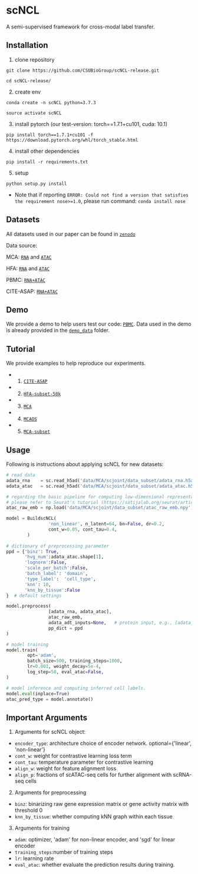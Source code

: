# scNCL
A semi-supervised framework for cross-modal label transfer. 

## Installation
1. clone repository

`git clone https://github.com/CSUBioGroup/scNCL-release.git`

`cd scNCL-release/`

2. create env

`conda create -n scNCL python=3.7.3`

`source activate scNCL`

3. install pytorch (our test-version: torch==1.7.1+cu101, cuda: 10.1)

`pip install torch==1.7.1+cu101 -f https://download.pytorch.org/whl/torch_stable.html`

4. install other dependencies

`pip install -r requirements.txt`

5. setup

`python setup.py install`

* Note that if reporting `ERROR: Could not find a version that satisfies the requirement nose>=1.0`, please run command:
`conda install nose`

## Datasets
All datasets used in our paper can be found in [`zenodo`](https://zenodo.org/record/8093359)

Data source:

MCA: [`RNA`](https://tabula-muris.ds.czbiohub.org/) and [`ATAC`](https://atlas.gs.washington.edu/mouse-atac/)

HFA: [`RNA`](https://www.ncbi.nlm.nih.gov/geo/query/acc.cgi?acc=GSE156793) and [`ATAC`](https://www.ncbi.nlm.nih.gov/geo/query/acc.cgi?acc=GSE149683)

PBMC: [`RNA+ATAC`](https://satijalab.org/seurat/articles/atacseq_integration_vignette.html)

CITE-ASAP: [`RNA+ATAC`](https://github.com/SydneyBioX/scJoint)

## Demo
We provide a demo to help users test our code: [`PBMC`](./Examples/PBMC-demo.ipynb). Data used in the demo is already provided in the [`demo_data`](./Examples/demo_data) folder. 

## Tutorial
We provide examples to help reproduce our experiments.
* 1. [`CITE-ASAP`](./Examples/CITE-ASAP.ipynb)
* 2. [`HFA-subset-50k`](./Examples/HFA-subset-50k.ipynb)
* 3. [`MCA`](./Examples/MCA.ipynb)
* 4. [`MCAOS`](./Examples/MCAOS.ipynb)
* 5. [`MCA-subset`](./Examples/MCAsubset.ipynb)

## Usage
Following is instructions about applying scNCL for new datasets:

```Python
# read data
adata_rna    = sc.read_h5ad('data/MCA/scjoint/data_subset/adata_rna.h5ad')   # scrna-seq data, as a example
adata_atac   = sc.read_h5ad('data/MCA/scjoint/data_subset/adata_atac.h5ad')  # scatac-seq data

# regarding the basic pipeline for computing low-dimensional representations of scATAC-seq raw data, 
# please refer to Seurat's tutorial (https://satijalab.org/seurat/articles/atacseq_integration_vignette.html)
atac_raw_emb = np.load('data/MCA/scjoint/data_subset/atac_raw_emb.npy')     # pca matrix or tSNE coordinates

model = BuildscNCL(
                'non_linear', n_latent=64, bn=False, dr=0.2, 
                cont_w=0.05, cont_tau=0.4,
        )
    
# dictionary of preprocessing parameter
ppd = {'binz': True, 
       'hvg_num':adata_atac.shape[1], 
       'lognorm':False, 
       'scale_per_batch':False,  
       'batch_label': 'domain',
       'type_label':  'cell_type',
       'knn': 10,
       'knn_by_tissue':False
}  # default settings

model.preprocess(
                [adata_rna, adata_atac], 
                atac_raw_emb,   
                adata_adt_inputs=None,   # protein input, e.g., [adata_protein_ref, adata_protein_tgt]
                pp_dict = ppd          
)

# model training
model.train(
        opt='adam', 
        batch_size=500, training_steps=1000, 
        lr=0.001, weight_decay=5e-4,
        log_step=50, eval_atac=False, 
)

# model inference and computing inferred cell labels. 
model.eval(inplace=True)
atac_pred_type = model.annotate()
```

## Important Arguments
1. Arguments for scNCL object:
* `encoder_type`:  architecture choice of encoder network. optional={'linear', 'non-linear'}
* `cont_w`:        weight for contrastive learning loss term 
* `cont_tau`:      temperature parameter for contrastive learning
* `align_w`:       weight for feature alignment loss
* `align_p`:       fractions of scATAC-seq cells for further alignment with scRNA-seq cells

2. Arguments for preprocessing
* `binz`:          binarizing raw gene expression matrix or gene activity matrix with threshold 0
* `knn_by_tissue`: whether computing kNN graph within each tissue

3. Arguments for training
* `adam`:          optimizer, 'adam' for non-linear encoder, and 'sgd' for linear encoder
* `training_steps`:number of training steps
* `lr`:            learning rate
* `eval_atac`:     whether evaluate the prediction results during training. 

